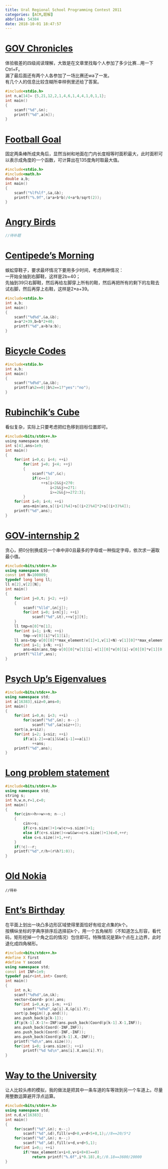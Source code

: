 ```yaml
---
title: Ural Regional School Programming Contest 2011
categories: [ACM,题解]
abbrlink: 54384
date: 2018-10-01 18:47:57
---
```

# [GOV Chronicles](https://vjudge.net/problem/URAL-1873)
体验极差的四级阅读理解，大致是在文章里找每个人参加了多少比赛…用一下Ctrl+F。  
漏了最后面还有两个人各参加了一场比赛还wa了一发。  
有几个人的信息比较含糊所幸样例里还给了答案。 
```c
#include<stdio.h>
int n,a[14]= {5,21,12,2,1,4,6,1,4,4,1,0,1,1};
int main()
{
	scanf("%d",&n);
	printf("%d",a[n]);
}
```
# [Football Goal](https://vjudge.net/problem/URAL-1874)
固定两条棒所成夹角后，显然当树和地面在门内长度相等时面积最大，此时面积可以表示成角度的一个函数，可计算出在135度角时取最大值。
```c
#include<stdio.h>
#include<math.h>
double a,b;
int main()
{
	scanf("%lf%lf",&a,&b);
	printf("%.9f",(a*a+b*b)/4+a*b/sqrt(2));
}
```
# [Angry Birds](https://vjudge.net/problem/URAL-1875)
```c++
//待补题
```
# [Centipede’s Morning](https://vjudge.net/problem/URAL-1876)
蜈蚣穿鞋子，要求最坏情况下要用多少时间，考虑两种情况：  
一开始全抽到右脚鞋，这样是2b+40；  
先抽到39只右脚鞋，然后再给左脚穿上所有的鞋，然后再把所有的剩下的左鞋去试右脚，然后再穿上右鞋，这样是2*a+39。
```c
#include<stdio.h>
int a,b;
int main()
{
	scanf("%d%d",&a,&b);
	a=a*2+39,b=b*2+40;
	printf("%d",a>b?a:b);
}
```
# [Bicycle Codes](https://vjudge.net/problem/URAL-1877)
```c
#include<stdio.h>
int a,b;
int main()
{
	scanf("%d%d",&a,&b);
	printf(a%2==0||b%2==1?"yes":"no");
}
```
# [Rubinchik’s Cube](https://vjudge.net/problem/URAL-1878)
看似复杂，实际上只要考虑把红色移到目标位置即可。
```c
#include<bits/stdc++.h>
using namespace std;
int s[4],ans=1e9;
int main()
{
	for(int i=0,c; i<4; ++i)
		for(int j=0; j<4; ++j)
		{
			scanf("%d",&c);
			if(c==1)
				++s[i<2&&j<2?0:
				    i<2&&j>=2?1:
				    i>=2&&j>=2?2:3];
		}
	for(int i=0; i<4; ++i)
		ans=min(ans,s[(i+1)%4]+s[(i+2)%4]*2+s[(i+3)%4]);
	printf("%d",ans);
}
```
# [GOV-internship 2](https://vjudge.net/problem/URAL-1879)
贪心，把0分别换成另一个串中非0且最多的字母或一种指定字母，依次求一遍取最小值。
```c++
#include<bits/stdc++.h>
using namespace std;
const int N=100009;
typedef long long ll;
ll n[2],v[2][N];
int main()
{
	for(int j=0,t; j<2; ++j)
	{
		scanf("%lld",&n[j]);
		for(int i=0; i<n[j]; ++i)
			scanf("%d",&t),++v[j][t];
	}
	ll tmp=n[0]*n[1];
	for(int i=1; i<N; ++i)
		tmp-=v[0][i]*v[1][i];
	ll ans=tmp-v[0][0]**max_element(v[1]+1,v[1]+N)-v[1][0]**max_element(v[0]+1,v[0]+N);
	for(int i=1; i<N; ++i)
		ans=min(ans,tmp-v[0][0]*v[1][i]-v[1][0]*v[0][i]-v[0][0]*v[1][0]);
	printf("%lld",ans);
}
```
# [Psych Up’s Eigenvalues](https://vjudge.net/problem/URAL-1880)
```c++
#include<bits/stdc++.h>
using namespace std;
int a[16383],siz=0,ans=0;
int main()
{
	for(int i=0,n; i<3; ++i)
		for(scanf("%d",&n); n--;)
			scanf("%d",&a[siz++]);
	sort(a,a+siz);
	for(int i=2; i<siz; ++i)
		if(a[i-2]==a[i]&&a[i-1]==a[i])
			++ans;
	printf("%d",ans);
}
```
# [Long problem statement](https://vjudge.net/problem/URAL-1881)
```c++
#include<bits/stdc++.h>
using namespace std;
string s;
int h,w,n,r=1,c=0;
int main()
{
	for(cin>>h>>w>>n; n--;)
	{
		cin>>s;
		if(c+s.size()+1<w)c+=s.size()+1;
		else if(c+s.size()<=w&&w<=c+s.size()+1)c=0,++r;
		else c=s.size()+1,++r;
	}
	if(!c)--r;
	printf("%d",r/h+(r%h?1:0));
}
```
# [Old Nokia](https://vjudge.net/problem/URAL-1882)
```
//待补
```
# [Ent’s Birthday](https://vjudge.net/problem/URAL-1883)
在平面上划出一块凸多边形区域使得里面恰好有给定点集的k个。  
按横纵坐标的字典序排序后选择前k个，用一个五角梯形（不知道怎么形容，看代码，矩形挖掉一个角之后的情况）包住即可。特殊情况是第k个点在上边界，此时退化成四角梯形。
```c++
#include<bits/stdc++.h>
#define X first
#define Y second
using namespace std;
const int INF=1e9;
typedef pair<int,int> Coord;
int main()
{
	int n,k;
	scanf("%d%d",&n,&k);
	vector<Coord> p(n),ans;
	for(int i=0,x,y; i<n; ++i)
		scanf("%d%d",&p[i].X,&p[i].Y);
	sort(p.begin(),p.end());
	ans.push_back(p[k-1]);
	if(p[k-1].X-1!=-INF)ans.push_back(Coord(p[k-1].X-1,INF));
	ans.push_back(Coord(-INF,INF));
	ans.push_back(Coord(-INF,-INF));
	ans.push_back(Coord(p[k-1].X,-INF));
	printf("%d\n",ans.size());
	for(int i=0; i<ans.size(); ++i)
		printf("%d %d\n",ans[i].X,ans[i].Y);
}
```
# [Way to the University](https://vjudge.net/problem/URAL-1884)
让人比较头疼的模拟，我的做法是把其中一条车道的车等效到另一个车道上。尽量用整数运算避开浮点运算。
```c++
#include<bits/stdc++.h>
using namespace std;
int n,d,v[16383];
int main()
{
	for(scanf("%d",&n); n--;)
		scanf("%d",&d),fill(v+d+8,v+d+5+8,1);//8==20/5*2
	for(scanf("%d",&n); n--;)
		scanf("%d",&d),fill(v+d,v+d+5,1);
	for(int i=0;; ++i)
		if(*max_element(v+i+8,v+i+8+8)==0)
			return printf("%.6f",i*0.18),0;//0.18==3600/20000
}
```